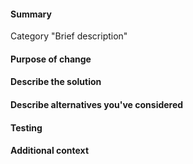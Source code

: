 <!-- HOW TO USE: Under each "#### Heading" below, enter information relevant to your pull request.
Leave the headings unless they don't apply to your PR.

Please read carefully and don't delete the comments delimited by "< !--" and "-- >"
Once a pull request is submitted, automatic stylistic and consistency checks will be performed on the PR's changes.
The results of these can be either seen under the "Files changed" section of a PR or in the check's details.

NOTE: Please grant permission for repository maintainers to edit your PR.  It is EXTREMELY common for PRs to be held up due to trivial changes being requested and the author being unavailable to make them. -->

#### Summary
Category "Brief description"
<!-- This section should consist of exactly one line, edit the one above.
1. Replace the word "Category" with one of these words: Features, Content, Interface, Mods, Balance, Bugfixes, Performance, Infrastructure, Build, I18N.
2. Replace the text inside the quotes with a brief description of your changes.
Or if you don't want a changelog entry, replace the whole line with just the word "None" (with no quotes).
For more on the meaning of each category, see:
https://github.com/CleverRaven/Cataclysm-DDA/blob/master/doc/CHANGELOG_GUIDELINES.md
If approved and merged, your summary will be added to the project changelog:
https://github.com/CleverRaven/Cataclysm-DDA/blob/master/data/changelog.txt -->

#### Purpose of change

<!-- With a few sentences, describe your reasons for making this change.
If it relates to an existing issue, you can link it with a # followed by the GitHub issue number, like #1234.
When you submit a pull request that completely resolves an issue, use [Github's closing keywords](https://docs.github.com/en/get-started/writing-on-github/working-with-advanced-formatting/using-keywords-in-issues-and-pull-requests#linking-a-pull-request-to-an-issue)
to automatically close the issue once your pull request is merged.
If there is no related issue, explain here what issue, feature, or other concern you are addressing.  If this is a bugfix, include steps to reproduce the original bug, so your fix can be verified. -->

#### Describe the solution

<!-- How does the feature work, or how does this fix a bug?  The easier you make your solution to understand, the faster it can get merged. -->

#### Describe alternatives you've considered

<!-- Explain any alternative solutions, different approaches, or possibilities you've considered using to solve the same problem. -->

#### Testing

<!-- Describe what steps you took to test that this PR resolved the bug or added the feature, and what tests you performed to make sure it didn't cause any regressions.  Also include testing suggestions for reviewers and maintainers. See TESTING_YOUR_CHANGES.md -->

#### Additional context

<!-- Add any other context (such as mock-ups, proof of concepts or screenshots) about the feature or bugfix here. -->


<!--README: Cataclysm: Dark Days Ahead is released under the Creative Commons Attribution ShareAlike 3.0 license.
The code and content of the game is free to use, modify, and redistribute for any purpose whatsoever.
By contributing to the project you agree to the term of the license and that any contribution you make will also be covered by the same license.
See http://creativecommons.org/licenses/by-sa/3.0/ for details. -->
